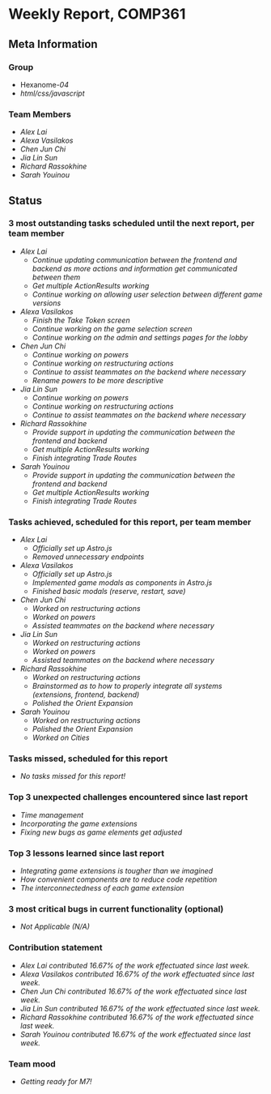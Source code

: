 # Weekly Report, COMP361

## Meta Information

### Group

 * Hexanome-*04*
 * *html/css/javascript*

### Team Members

 * *Alex Lai*
 * *Alexa Vasilakos*
 * *Chen Jun Chi*
 * *Jia Lin Sun*
 * *Richard Rassokhine*
 * *Sarah Youinou*

## Status

### 3 most outstanding tasks scheduled until the next report, per team member

 * *Alex Lai*
   * *Continue updating communication between the frontend and backend as more actions and information get communicated between them*
   * *Get multiple ActionResults working*
   * *Continue working on allowing user selection between different game versions*
 * *Alexa Vasilakos*
   * *Finish the Take Token screen*
   * *Continue working on the game selection screen*
   * *Continue working on the admin and settings pages for the lobby*
 * *Chen Jun Chi*
   * *Continue working on powers*
   * *Continue working on restructuring actions*
   * *Continue to assist teammates on the backend where necessary*
   * *Rename powers to be more descriptive*
 * *Jia Lin Sun*
   * *Continue working on powers*
   * *Continue working on restructuring actions*
   * *Continue to assist teammates on the backend where necessary*
 * *Richard Rassokhine*
   * *Provide support in updating the communication between the frontend and backend*
   * *Get multiple ActionResults working*
   * *Finish integrating Trade Routes*
 * *Sarah Youinou*
   * *Provide support in updating the communication between the frontend and backend*
   * *Get multiple ActionResults working*
   * *Finish integrating Trade Routes*


### Tasks achieved, scheduled for this report, per team member

 * *Alex Lai*
   * *Officially set up Astro.js*
   * *Removed unnecessary endpoints*
 * *Alexa Vasilakos*
   * *Officially set up Astro.js*
   * *Implemented game modals as components in Astro.js*
   * *Finished basic modals (reserve, restart, save)*
 * *Chen Jun Chi*
   * *Worked on restructuring actions*
   * *Worked on powers*
   * *Assisted teammates on the backend where necessary*
 * *Jia Lin Sun*
   * *Worked on restructuring actions*
   * *Worked on powers*
   * *Assisted teammates on the backend where necessary*
 * *Richard Rassokhine*
   * *Worked on restructuring actions*
   * *Brainstormed as to how to properly integrate all systems (extensions, frontend, backend)*
   * *Polished the Orient Expansion*
 * *Sarah Youinou*
   * *Worked on restructuring actions*
   * *Polished the Orient Expansion*
   * *Worked on Cities*


### Tasks missed, scheduled for this report

 * *No tasks missed for this report!*

### Top 3 unexpected challenges encountered since last report

* *Time management*
* *Incorporating the game extensions*
* *Fixing new bugs as game elements get adjusted*



### Top 3 lessons learned since last report

* *Integrating game extensions is tougher than we imagined*
* *How convenient components are to reduce code repetition*
* *The interconnectedness of each game extension*



### 3 most critical bugs in current functionality (optional)

 * *Not Applicable (N/A)*

### Contribution statement

 * *Alex Lai contributed 16.67% of the work effectuated since last week.*
 * *Alexa Vasilakos contributed 16.67% of the work effectuated since last week.*
 * *Chen Jun Chi contributed 16.67% of the work effectuated since last week.*
 * *Jia Lin Sun contributed 16.67% of the work effectuated since last week.*
 * *Richard Rassokhine contributed 16.67% of the work effectuated since last week.*
 * *Sarah Youinou contributed 16.67% of the work effectuated since last week.*

### Team mood

 * *Getting ready for M7!*
